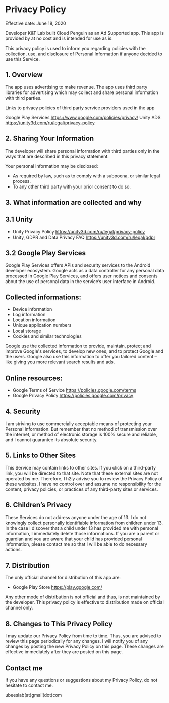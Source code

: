 <head>
<title> Cloud Penguin App Privacy Policy</title>
</head>

<h1>Privacy Policy</h1>


<p>Effective date: June 18, 2020</p>

<p>Developer K&T Lab built Cloud Penguin as an Ad Supported app. This
app is provided by at no cost and is intended for use as is.
</p>

<p>This privacy policy is used to inform you regarding policies with the collection, use, and
disclosure of Personal Information if anyone decided to use this Service.
</p>

<!-- <p>We use your data to provide and improve the Service. 
By using the Service, you agree to the collection and use 
of information in accordance with this policy. 
Unless otherwise defined in this Privacy Policy, 
terms used in this Privacy Policy have the same meanings 
as in our Terms and Conditions.</p> -->

<p><h2>1. Overview</h2></p>
<p>The app uses advertising to make revenue. The app uses third party
libraries for advertising which may collect and share personal information with third
parties.</p>
<p>Links to privacy policies of third party service providers used in the app</p>
<p>Google Play Services <a href="https://www.google.com/policies/privacy/" rel="nofollow">https://www.google.com/policies/privacy/</a>
Unity ADS <a href="https://unity3d.com/ru/legal/privacy-policy" rel="nofollow">https://unity3d.com/ru/legal/privacy-policy</a></p>
<p><h2>2. Sharing Your Information</h2>
The developer will share personal information with third parties only in the ways that are
described in this privacy statement.</p>
<p>Your personal information may be disclosed:</p>
<ul>
<li>As required by law, such as to comply with a subpoena, or similar legal process.</li>
<li>To any other third party with your prior consent to do so.</li>
</ul>
<p><h2>3. What information are collected and why</h2></p>
<p><h2>3.1 Unity</h2></p>
<ul>
<li>Unity Privacy Policy <a href="https://unity3d.com/ru/legal/privacy-policy" rel="nofollow">https://unity3d.com/ru/legal/privacy-policy</a>
</li>
<li>Unity, GDPR and Data Privacy FAQ <a href="https://unity3d.com/ru/legal/gdpr" rel="nofollow">https://unity3d.com/ru/legal/gdpr</a>
</li>
</ul>
<p><h2>3.2 Google Play Services</h2></p>
<p>Google Play Services offers APIs and security services to the Android developer ecosystem.
Google acts as a data controller for any personal data processed in Google Play Services,
and offers user notices and consents about the use of personal data in the service’s user
interface in Android.</p>
<p><h2>Collected informations:</h2></p>
<ul>
<li>Device information</li>
<li>Log information</li>
<li>Location information</li>
<li>Unique application numbers</li>
<li>Local storage</li>
<li>Cookies and similar technologies</li>
</ul>
<p>Google use the collected information to provide, maintain, protect and improve Google's
services, to develop new ones, and to protect Google and the users. Google also use this
information to offer you tailored content – like giving you more relevant search results
and ads.</p>
<p><h2>Online resources:</h2></p>
<ul>
<li>Google Terms of Service <a href="https://policies.google.com/terms" rel="nofollow">https://policies.google.com/terms</a>
</li>
<li>Google Privacy Policy <a href="https://policies.google.com/privacy" rel="nofollow">https://policies.google.com/privacy</a>
</li>
</ul>
<p><h2>4. Security</h2></p>
<p>I am striving to use commercially acceptable means of protecting your Personal
Information. But remember that no method of transmission over the internet, or method of
electronic storage is 100% secure and reliable, and I cannot guarantee its absolute
security.</p>
<p><h2>5. Links to Other Sites</h2></p>
<p>This Service may contain links to other sites. If you click on a third-party link, you
will be directed to that site. Note that these external sites are not operated by me.
Therefore, I h2ly advise you to review the Privacy Policy of these websites. I have
no control over and assume no responsibility for the content, privacy policies, or
practices of any third-party sites or services.</p>
<p><h2>6. Children’s Privacy</h2></p>
<p>These Services do not address anyone under the age of 13. I do not knowingly collect
personally identifiable information from children under 13. In the case I discover that
a child under 13 has provided me with personal information, I immediately delete those
informations. If you are a parent or guardian and you are aware that your child has
provided personal information, please contact me so that I will be able to do necessary
actions.</p>
<p><h2>7. Distribution</h2></p>
<p>The only official channel for distribution of this app are:</p>
<ul>
<li>Google Play Store <a href="https://play.google.com/" rel="nofollow">https://play.google.com/</a>
</li>
</ul>
<p>Any other mode of distribution is not official and thus, is not maintained by the developer.
This privacy policy is effective to distribution made on official channel only.</p>
<p><h2>8. Changes to This Privacy Policy</h2></p>
<p>I may update our Privacy Policy from time to time. Thus, you are advised to review this page periodically for any changes. I will notify you of any changes by posting the new Privacy Policy on this page. These changes are effective immediately after they are posted on this page.</p>
<p><h2>Contact me</h2></p>
<p>If you have any questions or suggestions about my Privacy Policy, do not hesitate to
contact me.</p>
<p>ubeeslab(at)gmail(dot)com</p>
